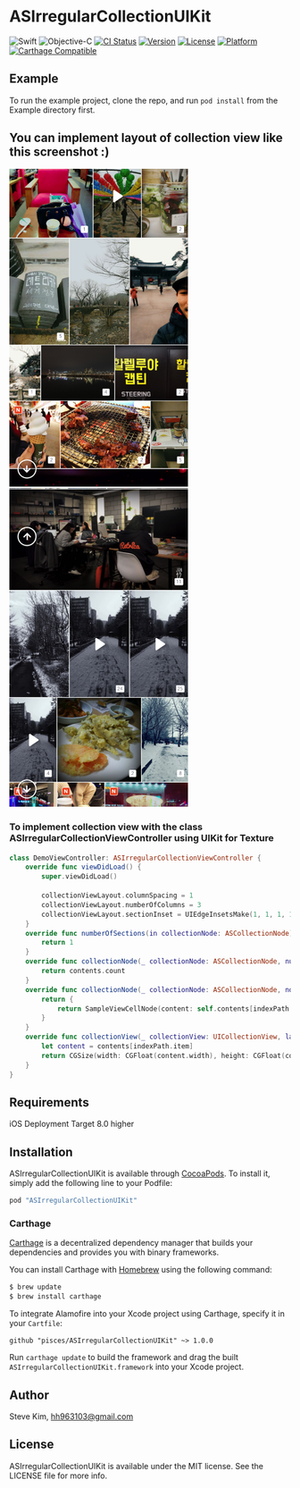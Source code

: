 # ASIrregularCollectionUIKit

![Swift](https://img.shields.io/badge/Swift-3-orange.svg)
![Objective-C](https://img.shields.io/badge/Objective-C-orange.svg)
[![CI Status](http://img.shields.io/travis/pisces/ASIrregularCollectionUIKit.svg?style=flat)](https://travis-ci.org/pisces/ASIrregularCollectionUIKit)
[![Version](https://img.shields.io/cocoapods/v/ASIrregularCollectionUIKit.svg?style=flat)](http://cocoapods.org/pods/ASIrregularCollectionUIKit)
[![License](https://img.shields.io/cocoapods/l/ASIrregularCollectionUIKit.svg?style=flat)](http://cocoapods.org/pods/ASIrregularCollectionUIKit)
[![Platform](https://img.shields.io/cocoapods/p/ASIrregularCollectionUIKit.svg?style=flat)](http://cocoapods.org/pods/ASIrregularCollectionUIKit)
[![Carthage Compatible](https://img.shields.io/badge/Carthage-compatible-4BC51D.svg?style=flat)](https://github.com/Carthage/Carthage)

## Example

To run the example project, clone the repo, and run `pod install` from the Example directory first.

## You can implement layout of collection view like this screenshot :)
<p valign="top">
<img src="screenshots/sh_002.png" width="320"/>
<img src="screenshots/sh_003.png" width="320"/>
</p>

### To implement collection view with the class ASIrregularCollectionViewController using UIKit for Texture
```Swift
class DemoViewController: ASIrregularCollectionViewController {
    override func viewDidLoad() {
        super.viewDidLoad()
        
        collectionViewLayout.columnSpacing = 1
        collectionViewLayout.numberOfColumns = 3
        collectionViewLayout.sectionInset = UIEdgeInsetsMake(1, 1, 1, 1)
    }
    override func numberOfSections(in collectionNode: ASCollectionNode) -> Int {
        return 1
    }
    override func collectionNode(_ collectionNode: ASCollectionNode, numberOfItemsInSection section: Int) -> Int {
        return contents.count
    }
    override func collectionNode(_ collectionNode: ASCollectionNode, nodeBlockForItemAt indexPath: IndexPath) -> ASCellNodeBlock {
        return {
            return SampleViewCellNode(content: self.contents[indexPath.item])
        }
    }
    override func collectionView(_ collectionView: UICollectionView, layout collectionViewLayout: UICollectionViewLayout, originalItemSizeAt indexPath: IndexPath) -> CGSize {
        let content = contents[indexPath.item]
        return CGSize(width: CGFloat(content.width), height: CGFloat(content.height))
    }
}
```

## Requirements

iOS Deployment Target 8.0 higher

## Installation

ASIrregularCollectionUIKit is available through [CocoaPods](http://cocoapods.org). To install
it, simply add the following line to your Podfile:

```ruby
pod "ASIrregularCollectionUIKit"
```

### Carthage

[Carthage](https://github.com/Carthage/Carthage) is a decentralized dependency manager that builds your dependencies and provides you with binary frameworks.

You can install Carthage with [Homebrew](http://brew.sh/) using the following command:

```bash
$ brew update
$ brew install carthage
```

To integrate Alamofire into your Xcode project using Carthage, specify it in your `Cartfile`:

```ogdl
github "pisces/ASIrregularCollectionUIKit" ~> 1.0.0
```

Run `carthage update` to build the framework and drag the built `ASIrregularCollectionUIKit.framework` into your Xcode project.

## Author

Steve Kim, hh963103@gmail.com

## License

ASIrregularCollectionUIKit is available under the MIT license. See the LICENSE file for more info.
